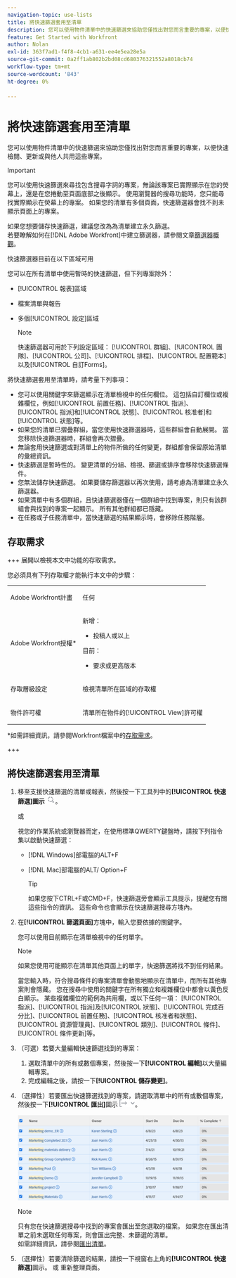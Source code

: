 ```yaml
---
navigation-topic: use-lists
title: 將快速篩選套用至清單
description: 您可以使用物件清單中的快速篩選來協助您僅找出對您而言重要的專案，以便快速檢閱、更新或與他人共用這些專案。
feature: Get Started with Workfront
author: Nolan
exl-id: 363f7ad1-f4f8-4cb1-a631-ee4e5ea28e5a
source-git-commit: 0a2ff1ab802b2bd08cd680376321552a8018cb74
workflow-type: tm+mt
source-wordcount: '843'
ht-degree: 0%

---
```


# 將快速篩選套用至清單

<!--Audited:11/2024-->

您可以使用物件清單中的快速篩選來協助您僅找出對您而言重要的專案，以便快速檢閱、更新或與他人共用這些專案。

>[!IMPORTANT]
>
>您可以使用快速篩選來尋找包含搜尋字詞的專案，無論該專案已實際顯示在您的熒幕上，還是在您捲動至頁面底部之後顯示。 使用瀏覽器的搜尋功能時，您只能尋找實際顯示在熒幕上的專案。 如果您的清單有多個頁面，快速篩選器會找不到未顯示頁面上的專案。

如果您想要儲存快速篩選，建議您改為為清單建立永久篩選。\
若要瞭解如何在[!DNL Adobe Workfront]中建立篩選器，請參閱文章[篩選器概觀](../../../reports-and-dashboards/reports/reporting-elements/filters-overview.md)。

快速篩選器目前在以下區域可用


您可以在所有清單中使用暫時的快速篩選，但下列專案除外：

* [!UICONTROL 報表]區域
* 檔案清單與報告
* 多個[!UICONTROL 設定]區域

  >[!NOTE]
  >
  >快速篩選器可用於下列設定區域： [!UICONTROL 群組]、[!UICONTROL 團隊]、[!UICONTROL 公司]、[!UICONTROL 排程]、[!UICONTROL 配置範本]以及[!UICONTROL 自訂Forms]。


將快速篩選套用至清單時，請考量下列事項：

* 您可以使用關鍵字來篩選顯示在清單檢視中的任何欄位。 這包括自訂欄位或複雜欄位，例如[!UICONTROL 前置任務]、[!UICONTROL 指派]、[!UICONTROL 指派]和[!UICONTROL 狀態]、[!UICONTROL 核准者]和[!UICONTROL 狀態]等。
* 如果您的清單已摺疊群組，當您使用快速篩選器時，這些群組會自動展開。 當您移除快速篩選器時，群組會再次摺疊。
* 無論套用快速篩選或對清單上的物件所做的任何變更，群組都會保留原始清單的彙總資訊。
* 快速篩選是暫時性的。 變更清單的分組、檢視、篩選或排序會移除快速篩選條件。
* 您無法儲存快速篩選。 如果要儲存篩選器以再次使用，請考慮為清單建立永久篩選器。
* 如果清單中有多個群組，且快速篩選器僅在一個群組中找到專案，則只有該群組會與找到的專案一起顯示。 所有其他群組都已隱藏。
* 在任務或子任務清單中，當快速篩選的結果顯示時，會移除任務階層。

## 存取需求

+++ 展開以檢視本文中功能的存取需求。

您必須具有下列存取權才能執行本文中的步驟：

<table style="table-layout:auto"> 
 <col> 
 <col> 
 <tbody> 
  <tr> 
   <td role="rowheader">Adobe Workfront計畫</td> 
   <td> <p>任何</p> </td> 
  </tr> 
  <tr> 
   <td role="rowheader">Adobe Workfront授權*</td> 
   <td> 
    <p>新增：</p>
   <ul><li><p>投稿人或以上 </p></li>
   </ul>

<p>目前：</p>
   <ul><li><p>要求或更高版本</p></li>
    </ul></td> 
  </tr> 
  <tr> 
   <td role="rowheader">存取層級設定</td> 
   <td> <p>檢視清單所在區域的存取權</p></td> 
  </tr> 
  <tr> 
   <td role="rowheader">物件許可權</td> 
   <td> <p>清單所在物件的[!UICONTROL View]許可權</p>  </td> 
  </tr> 
 </tbody> 
</table>

*如需詳細資訊，請參閱Workfront檔案中的[存取需求](/help/quicksilver/administration-and-setup/add-users/access-levels-and-object-permissions/access-level-requirements-in-documentation.md)。

+++


## 將快速篩選套用至清單

1. 移至支援快速篩選的清單或報表，然後按一下工具列中的&#x200B;**[!UICONTROL 快速篩選]圖示** ![快速篩選圖示](assets/qs-quick-filter-icon.png)。

   或

   視您的作業系統或瀏覽器而定，在使用標準QWERTY鍵盤時，請按下列指令集以啟動快速篩選：

   * [!DNL Windows]部電腦的ALT+F
   * [!DNL Mac]部電腦的ALT/ Option+F

     >[!TIP]
     >
     >如果您按下CTRL+F或CMD+F，快速篩選旁會顯示工具提示，提醒您有關這些指令的資訊。 這些命令也會顯示在快速篩選搜尋方塊內。

1. 在&#x200B;**[!UICONTROL 篩選頁面]**&#x200B;方塊中，輸入您要依據的關鍵字。

   您可以使用目前顯示在清單檢視中的任何單字。

   >[!NOTE]
   >
   >如果您使用可能顯示在清單其他頁面上的單字，快速篩選將找不到任何結果。

   當您輸入時，符合搜尋條件的專案清單會動態地顯示在清單中，而所有其他專案則會隱藏。 您在搜尋中使用的關鍵字在所有獨立和複雜欄位中都會以黃色反白顯示。 某些複雜欄位的範例為共用欄，或以下任何一項： [!UICONTROL 指派]、[!UICONTROL 指派]及[!UICONTROL 狀態]、[!UICONTROL 完成百分比]、[!UICONTROL 前置任務]、[!UICONTROL 核准者和狀態]、[!UICONTROL 資源管理員]、[!UICONTROL 類別]、[!UICONTROL 條件]、[!UICONTROL 條件更新]等。

1. （可選）若要大量編輯快速篩選找到的專案：

   1. 選取清單中的所有或數個專案，然後按一下&#x200B;**[!UICONTROL 編輯]**&#x200B;以大量編輯專案。
   1. 完成編輯之後，請按一下&#x200B;**[!UICONTROL 儲存變更]**。

1. （選擇性）若要匯出快速篩選找到的專案，請選取清單中的所有或數個專案，然後按一下&#x200B;**[!UICONTROL 匯出]**&#x200B;圖示![匯出圖示](assets/export.png)。

   ![select_all_projects_with_highlight__1_.png](assets/select-all-projects-with-highlight--1--350x173.png)

   >[!NOTE]
   >
   >只有您在快速篩選搜尋中找到的專案會匯出至您選取的檔案。 如果您在匯出清單之前未選取任何專案，則會匯出完整、未篩選的清單。\
   >如需詳細資訊，請參閱[匯出清單](../../../workfront-basics/navigate-workfront/use-lists/export-lists.md)。

1. （選擇性）若要清除篩選的結果，請按一下視窗右上角的&#x200B;**[!UICONTROL 快速篩選]**&#x200B;圖示。
或
重新整理頁面。
